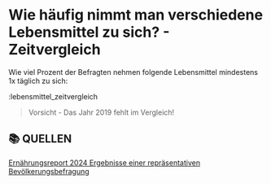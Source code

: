 # Wie häufig nimmt man verschiedene Lebensmittel zu sich? - Zeitvergleich

Wie viel Prozent der Befragten nehmen folgende Lebensmittel mindestens 1x täglich zu sich:

:lebensmittel_zeitvergleich

> Vorsicht - Das Jahr 2019 fehlt im Vergleich!

## 📚 QUELLEN
[Ernährungsreport 2024 Ergebnisse einer repräsentativen Bevölkerungsbefragung](https://www.bmel.de/SharedDocs/Downloads/DE/_Ernaehrung/forsa-ernaehrungsreport-2024-tabellen.pdf?__blob=publicationFile&v=2)
